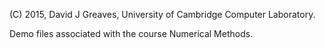 
(C) 2015, David J Greaves, University of Cambridge Computer Laboratory.

Demo files associated with the course Numerical Methods.  

